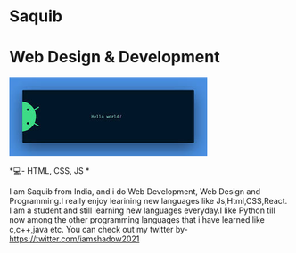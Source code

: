 # Saquib

# Web Design & Development
![Web Design & Development](https://github.com/CodeNerd9/CodeNerd9/blob/main/images.jfif)

*💻- HTML, CSS, JS
*

I am Saquib from India, and i do Web Development, Web Design and Programming.I really enjoy learining new languages like Js,Html,CSS,React. I am a student and still learning new languages everyday.I like Python till now among the other programming languages that i  have learned like c,c++,java etc. 
You can check out my twitter by- https://twitter.com/iamshadow2021 


 





